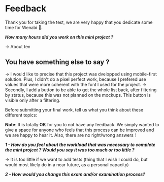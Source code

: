 # Feedback

Thank you for taking the test, we are very happy that you dedicate some time for Wenabi 💛.

**_How many hours did you work on this mini project ?_**

-> About ten

## You have something else to say ?
-> I would like to precise that this project was dvelopped using mobile-first solution. Plus, I didn't do a pixel perfect work, because I prefered use values that were more coherent with the font I used for the project. 
-> Secondly, I add a button to be able to get the whole list back, after filtering by status, because this was not planned on the mockups. This button is visible only after a filtering.

Before submitting your final work, tell us what you think about these different topics:

**Note**: It is totally **OK** for you to not have any feedback. We simply wanted to give a space for anyone who feels that this process can be improved and we are happy to hear it. Also, there are no right/wrong answers !

**_1 - How do you feel about the workload that was necessary to complete the mini project ? Would you say it was too much or too little ?_**

-> It is too little if we want to add tests (thing that I wish I could do, but would most likely do in a near future, as a personal capacity)

**_2 - How would you change this exam and/or examination process?_**
